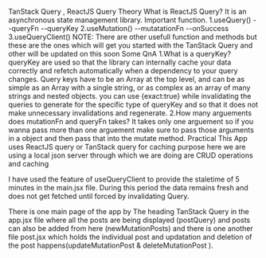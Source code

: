 TanStack Query , ReactJS Query
Theory
What is ReactJS Query?
It is an asynchronous state management library.
Important function.
1.useQuery() --queryFn --queryKey
2.useMutation() --mutatationFn --onSuccess
3.useQueryClient()
NOTE: There are other usefull function and methods but these are the ones which will get you started with the TanStack Query and other will be updated on this soon
Some QnA
1.What is a queryKey?
queryKey are used so that the library can internally cache your data correctly and refetch automatically when a dependency to your query changes. Query keys have to be an Array at the top level, and can be as simple as an Array with a single string, or as complex as an array of many strings and nested objects. you can use {exact:true} while invalidating the queries to generate for the specific type of queryKey and so that it does not make unnecessary invalidations and regenerate.
2.How many arguements does mutationFn and queryFn takes?
It takes only one arguement so if you wanna pass more than one arguement make sure to pass those arguments in a object and then pass that into the mutate method.
Practical
This App uses ReactJS query or TanStack query for caching purpose here we are using a local json server through which we are doing are CRUD operations and caching

I have used the feature of useQueryClient to provide the staletime of 5 minutes in the main.jsx file. During this period the data remains fresh and does not get fetched until forced by invalidating Query.

There is one main page of the app by The heading TanStack Query in the app.jsx file where all the posts are being displayed (postQuery) and posts can also be added from here (newMutationPosts) and there is one another file post.jsx which holds the individual post and updatation and deletion of the post happens(updateMutationPost & deleteMutationPost ).
